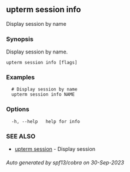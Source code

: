 ## upterm session info

Display session by name

### Synopsis

Display session by name.

```
upterm session info [flags]
```

### Examples

```
  # Display session by name
  upterm session info NAME
```

### Options

```
  -h, --help   help for info
```

### SEE ALSO

* [upterm session](upterm_session.md)	 - Display session

###### Auto generated by spf13/cobra on 30-Sep-2023
